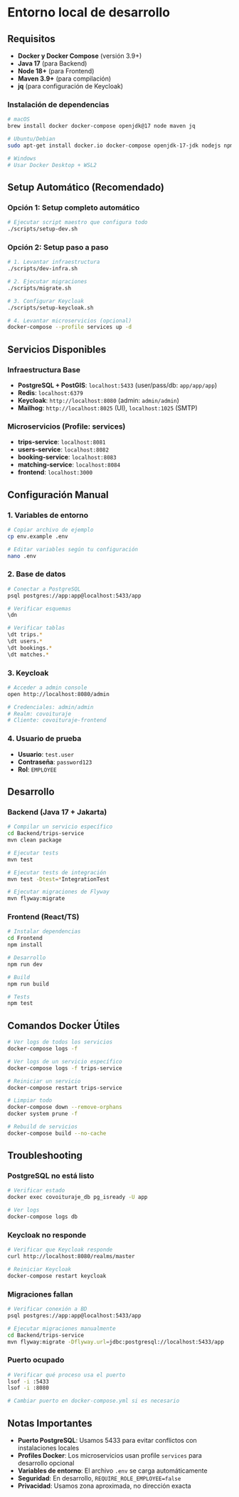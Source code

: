 # Entorno local de desarrollo

## Requisitos
- **Docker y Docker Compose** (versión 3.9+)
- **Java 17** (para Backend)
- **Node 18+** (para Frontend)
- **Maven 3.9+** (para compilación)
- **jq** (para configuración de Keycloak)

### Instalación de dependencias
```bash
# macOS
brew install docker docker-compose openjdk@17 node maven jq

# Ubuntu/Debian
sudo apt-get install docker.io docker-compose openjdk-17-jdk nodejs npm maven jq

# Windows
# Usar Docker Desktop + WSL2
```

## Setup Automático (Recomendado)

### Opción 1: Setup completo automático
```bash
# Ejecutar script maestro que configura todo
./scripts/setup-dev.sh
```

### Opción 2: Setup paso a paso
```bash
# 1. Levantar infraestructura
./scripts/dev-infra.sh

# 2. Ejecutar migraciones
./scripts/migrate.sh

# 3. Configurar Keycloak
./scripts/setup-keycloak.sh

# 4. Levantar microservicios (opcional)
docker-compose --profile services up -d
```

## Servicios Disponibles

### Infraestructura Base
- **PostgreSQL + PostGIS**: `localhost:5433` (user/pass/db: `app/app/app`)
- **Redis**: `localhost:6379`
- **Keycloak**: `http://localhost:8080` (admin: `admin/admin`)
- **Mailhog**: `http://localhost:8025` (UI), `localhost:1025` (SMTP)

### Microservicios (Profile: services)
- **trips-service**: `localhost:8081`
- **users-service**: `localhost:8082`
- **booking-service**: `localhost:8083`
- **matching-service**: `localhost:8084`
- **frontend**: `localhost:3000`

## Configuración Manual

### 1. Variables de entorno
```bash
# Copiar archivo de ejemplo
cp env.example .env

# Editar variables según tu configuración
nano .env
```

### 2. Base de datos
```bash
# Conectar a PostgreSQL
psql postgres://app:app@localhost:5433/app

# Verificar esquemas
\dn

# Verificar tablas
\dt trips.*
\dt users.*
\dt bookings.*
\dt matches.*
```

### 3. Keycloak
```bash
# Acceder a admin console
open http://localhost:8080/admin

# Credenciales: admin/admin
# Realm: covoituraje
# Cliente: covoituraje-frontend
```

### 4. Usuario de prueba
- **Usuario**: `test.user`
- **Contraseña**: `password123`
- **Rol**: `EMPLOYEE`

## Desarrollo

### Backend (Java 17 + Jakarta)
```bash
# Compilar un servicio específico
cd Backend/trips-service
mvn clean package

# Ejecutar tests
mvn test

# Ejecutar tests de integración
mvn test -Dtest=*IntegrationTest

# Ejecutar migraciones de Flyway
mvn flyway:migrate
```

### Frontend (React/TS)
```bash
# Instalar dependencias
cd Frontend
npm install

# Desarrollo
npm run dev

# Build
npm run build

# Tests
npm test
```

## Comandos Docker Útiles

```bash
# Ver logs de todos los servicios
docker-compose logs -f

# Ver logs de un servicio específico
docker-compose logs -f trips-service

# Reiniciar un servicio
docker-compose restart trips-service

# Limpiar todo
docker-compose down --remove-orphans
docker system prune -f

# Rebuild de servicios
docker-compose build --no-cache
```

## Troubleshooting

### PostgreSQL no está listo
```bash
# Verificar estado
docker exec covoituraje_db pg_isready -U app

# Ver logs
docker-compose logs db
```

### Keycloak no responde
```bash
# Verificar que Keycloak responde
curl http://localhost:8080/realms/master

# Reiniciar Keycloak
docker-compose restart keycloak
```

### Migraciones fallan
```bash
# Verificar conexión a BD
psql postgres://app:app@localhost:5433/app

# Ejecutar migraciones manualmente
cd Backend/trips-service
mvn flyway:migrate -Dflyway.url=jdbc:postgresql://localhost:5433/app
```

### Puerto ocupado
```bash
# Verificar qué proceso usa el puerto
lsof -i :5433
lsof -i :8080

# Cambiar puerto en docker-compose.yml si es necesario
```

## Notas Importantes
- **Puerto PostgreSQL**: Usamos 5433 para evitar conflictos con instalaciones locales
- **Profiles Docker**: Los microservicios usan profile `services` para desarrollo opcional
- **Variables de entorno**: El archivo `.env` se carga automáticamente
- **Seguridad**: En desarrollo, `REQUIRE_ROLE_EMPLOYEE=false`
- **Privacidad**: Usamos zona aproximada, no dirección exacta
